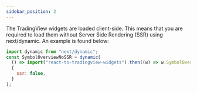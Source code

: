 ```yaml
---
sidebar_position: 2
---
```


The TradingView widgets are loaded client-side. This means that you are required to load them without Server Side Rendering (SSR) using next/dynamic. An example is found below:

```js
import dynamic from "next/dynamic";
const SymbolOverviewNoSSR = dynamic(
  () => import("react-ts-tradingview-widgets").then((w) => w.SymbolOverview),
  {
    ssr: false,
  }
);
```
